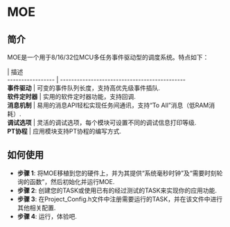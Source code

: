 # MOE
## 简介
MOE是一个用于8/16/32位MCU多任务事件驱动型的调度系统。特点如下：   

 | 描述     
----------------- | ---------------------------------------------   
**事件驱动** | 可变的事件队列长度，支持高优先级事件插队.   
**软件定时器** | 实用的软件定时器功能，支持回调.   
**消息机制** | 易用的消息API轻松实现任务间通讯，支持“To All”消息（低RAM消耗）.   
**调试选项** | 灵活的调试选项，每个模块可设置不同的调试信息打印等级.  
**PT协程** | 应用模块支持PT协程的编写方式.

## 如何使用
- **步骤 1**: 将MOE移植到您的硬件上，并为其提供“系统毫秒时钟”及“需要时刻轮询的函数”，然后初始化并运行MOE.      
- **步骤 2**: 创建您的TASK或使用已有的经过测试的TASK来实现你的应用功能.   
- **步骤 3**: 在Project_Config.h文件中注册需要运行的TASK，并在该文件中进行其他相关配置.   
- **步骤 4**: 运行，体验吧.   
